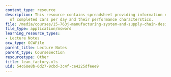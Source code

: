 ```yaml
---
content_type: resource
description: This resource contains spreadsheet providing information expected number
  of completed cars per day and their performance characterstics.
file: /media/courses/15-763j-manufacturing-system-and-supply-chain-design-spring-2005/54c68e8b6d279cbd3c4fce4225dfeee9_lean_factory.xls
file_type: application/msword
learning_resource_types:
- Lecture Notes
ocw_type: OCWFile
parent_title: Lecture Notes
parent_type: CourseSection
resourcetype: Other
title: lean_factory.xls
uid: 54c68e8b-6d27-9cbd-3c4f-ce4225dfeee9
---
```

